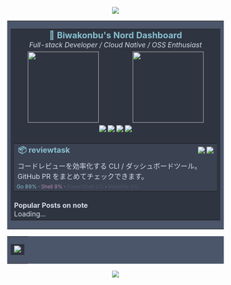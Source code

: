 <!-- Banner Top -->
<p align="center">
  <img src="https://capsule-render.vercel.app/api?type=waving&color=2E3440&height=160&section=header" />
</p>

<!-- Dashboard Wrapper -->
<table align="center" bgcolor="#4C566A" cellspacing="0" cellpadding="2">
  <tr>
    <td>
      <table align="center" bgcolor="#2E3440" cellspacing="0" cellpadding="8">
        <!-- Title Row -->
        <tr>
          <td colspan="2" align="center">
            <b style="color:#88C0D0; font-size:20px;">🧊 Biwakonbu's Nord Dashboard</b><br/>
            <i style="color:#D8DEE9;">Full-stack Developer / Cloud Native / OSS Enthusiast</i>
          </td>
        </tr>
        <!-- Stats Row -->
        <tr>
          <td align="center">
            <img src="https://github-readme-stats.vercel.app/api?username=biwakonbu&show_icons=true&hide=issues&theme=nord&bg_color=2E3440&title_color=81A1C1&text_color=D8DEE9&icon_color=88C0D0&border_color=4C566A&border_radius=10" height="165" />
          </td>
          <td align="center">
            <img src="https://github-readme-stats.vercel.app/api/top-langs/?username=biwakonbu&layout=compact&langs_count=8&theme=nord&bg_color=2E3440&title_color=81A1C1&text_color=D8DEE9&border_color=4C566A&border_radius=10" height="165" />
          </td>
        </tr>
        <!-- Skills Row -->
        <tr>
          <td colspan="2" align="center">
            <img src="https://img.shields.io/badge/Go-1.22-2E3440?style=flat&logo=go&logoColor=88C0D0&labelColor=3B4252" />
            <img src="https://img.shields.io/badge/Rust-1.78-2E3440?style=flat&logo=rust&logoColor=81A1C1&labelColor=3B4252" />
            <img src="https://img.shields.io/badge/Kubernetes-2E3440?style=flat&logo=kubernetes&logoColor=5E81AC&labelColor=3B4252" />
            <img src="https://img.shields.io/badge/TypeScript-2E3440?style=flat&logo=typescript&logoColor=88C0D0&labelColor=3B4252" />
          </td>
        </tr>
        <!-- Featured Project Row -->
        <tr>
          <td colspan="2" align="center">
            <table bgcolor="#3B4252" cellspacing="0" cellpadding="6" width="100%">
              <tr>
                <td align="left" style="color:#88C0D0; font-size:18px; font-weight:bold;">
                  📦 <a href="https://github.com/biwakonbu/reviewtask" style="color:#88C0D0; text-decoration:none;">reviewtask</a>
                </td>
                <td align="right">
                  <img src="https://img.shields.io/github/stars/biwakonbu/reviewtask?color=88C0D0&label=%E2%AD%90%20Stars&labelColor=4C566A&style=flat" />
                  <img src="https://img.shields.io/github/languages/top/biwakonbu/reviewtask?color=81A1C1&label=Top%20Lang&labelColor=4C566A&style=flat" />
                </td>
              </tr>
              <tr>
                <td colspan="2" style="color:#D8DEE9;">
                  コードレビューを効率化する CLI / ダッシュボードツール。GitHub PR をまとめてチェックできます。
                </td>
              </tr>
              <tr>
                <td colspan="2" style="color:#D8DEE9; font-size:12px;">
                  <!-- LANG_REVIEWTASK_START -->
                  <span style="color:#88C0D0">Go 89%</span> · <span style="color:#B48EAD">Shell 9%</span> · <span style="color:#4C566A">PowerShell 2%</span> · <span style="color:#4C566A">Makefile 0%</span>
                  <!-- LANG_REVIEWTASK_END -->
                </td>
              </tr>
            </table>
          </td>
        </tr>
        <!-- Recent Posts Row -->
        <tr>
          <td colspan="2" align="left" style="color:#D8DEE9;">
            <b>Popular Posts on note</b><br/>
            <!-- NOTE_POSTS_START -->
            Loading...
            <!-- NOTE_POSTS_END -->
          </td>
        </tr>
      </table>
    </td>
  </tr>
</table>

<!-- Contact Panel -->
<table align="center" bgcolor="#4C566A" cellspacing="0" cellpadding="2">
  <tr>
    <td>
      <table align="center" bgcolor="#2E3440" cellspacing="0" cellpadding="6">
        <tr>
          <td align="center">
            <!-- CONTACT_START -->
            <a href="https://x.com/biwakonbu"><img src="https://img.shields.io/badge/X-%40biwakonbu-2E3440?style=flat-square&logo=x&logoColor=88C0D0&labelColor=3B4252" /></a>
            <!-- CONTACT_END -->
          </td>
        </tr>
      </table>
    </td>
  </tr>
</table>

<!-- Banner Bottom -->
<p align="center">
  <img src="https://capsule-render.vercel.app/api?type=waving&color=2E3440&height=120&section=footer" />
</p>
